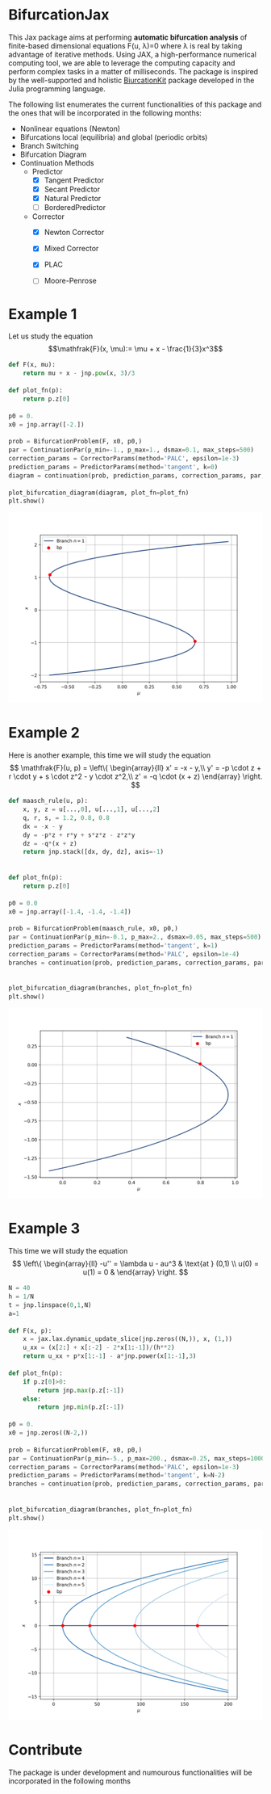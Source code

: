# BifurcationJax
This Jax package aims at performing **automatic bifurcation analysis** of finite-based dimensional equations F(u, λ)=0 where λ is real by taking advantage of iterative methods. Using JAX, a high-performance numerical computing tool, we are able to leverage the computing capacity and perform complex tasks in a matter of milliseconds.
The package is inspired by the well-supported and holistic [BiurcationKit](https://github.com/bifurcationkit/BifurcationKit.jl) package developed in the Julia programming language.

The following list enumerates the current functionalities of this package and the ones that will be incorporated in the following months:

- Nonlinear equations (Newton)
- Bifurcations local (equilibria) and global (periodic orbits)
- Branch Switching
- Bifurcation Diagram
- Continuation Methods
  - Predictor
    - [x] Tangent Predictor
    - [x] Secant Predictor
    - [x] Natural Predictor
    - [ ] BorderedPredictor
  - Corrector
      - [x] Newton Corrector
      - [x] Mixed Corrector
      - [x] PLAC
      - [ ] Moore-Penrose


# Example 1

Let us study the equation 
$$\mathfrak{F}(x, \mu):= \mu + x - \frac{1}{3}x^3$$

```python
def F(x, mu):
    return mu + x - jnp.pow(x, 3)/3

def plot_fn(p):
    return p.z[0]

p0 = 0.
x0 = jnp.array([-2.])

prob = BifurcationProblem(F, x0, p0,)
par = ContinuationPar(p_min=-1., p_max=1., dsmax=0.1, max_steps=500)
correction_params = CorrectorParams(method='PALC', epsilon=1e-3)
prediction_params = PredictorParams(method='tangent', k=0)
diagram = continuation(prob, prediction_params, correction_params, par, max_depth=1)

plot_bifurcation_diagram(diagram, plot_fn=plot_fn)
plt.show()
```

![alt text](images/example1.png)

# Example 2
Here is another example, this time we will study the equation
$$
\mathfrak{F}(u, p) = \left\{ 
\begin{array}{ll}
x' = -x - y,\\
y' = -p \cdot z + r \cdot y + s \cdot z^2 - y \cdot z^2,\\
z' = -q \cdot (x + z)
\end{array} 
\right.
$$
```python
def maasch_rule(u, p):
    x, y, z = u[...,0], u[...,1], u[...,2]
    q, r, s, = 1.2, 0.8, 0.8
    dx = -x - y
    dy = -p*z + r*y + s*z*z - z*z*y
    dz = -q*(x + z)
    return jnp.stack([dx, dy, dz], axis=-1)


def plot_fn(p):
    return p.z[0]

p0 = 0.0
x0 = jnp.array([-1.4, -1.4, -1.4])

prob = BifurcationProblem(maasch_rule, x0, p0,)
par = ContinuationPar(p_min=-0.1, p_max=2., dsmax=0.05, max_steps=500)
prediction_params = PredictorParams(method='tangent', k=1)
correction_params = CorrectorParams(method='PALC', epsilon=1e-4)
branches = continuation(prob, prediction_params, correction_params, par, max_depth=1, k_start=0)


plot_bifurcation_diagram(branches, plot_fn=plot_fn)
plt.show()
```
![alt text](images/example4.png)


# Example 3
This time we will study the equation 
$$
\left\{ 
\begin{array}{ll}
-u'' = \lambda u - au^3 & \text{at } (0,1) \\
u(0) = u(1) = 0 &
\end{array} 
\right.
$$

```python
N = 40
h = 1/N
t = jnp.linspace(0,1,N)
a=1

def F(x, p):
    x = jax.lax.dynamic_update_slice(jnp.zeros((N,)), x, (1,))
    u_xx = (x[2:] + x[:-2] - 2*x[1:-1])/(h**2)
    return u_xx + p*x[1:-1] - a*jnp.power(x[1:-1],3)
    
def plot_fn(p):
    if p.z[0]>0:
        return jnp.max(p.z[:-1])
    else:
        return jnp.min(p.z[:-1])

p0 = 0.
x0 = jnp.zeros((N-2,)) 

prob = BifurcationProblem(F, x0, p0,)
par = ContinuationPar(p_min=-5., p_max=200., dsmax=0.25, max_steps=1000, branch_switch='normal_orthogonal_direction')
correction_params = CorrectorParams(method='PALC', epsilon=1e-3)
prediction_params = PredictorParams(method='tangent', k=N-2)
branches = continuation(prob, prediction_params, correction_params, par, max_depth=2)


plot_bifurcation_diagram(branches, plot_fn=plot_fn)
plt.show()
```
![alt text](images/bifurcation_diagram_v2.png)

# Contribute
The package is under development and numourous functionalities will be incorporated in the following months

